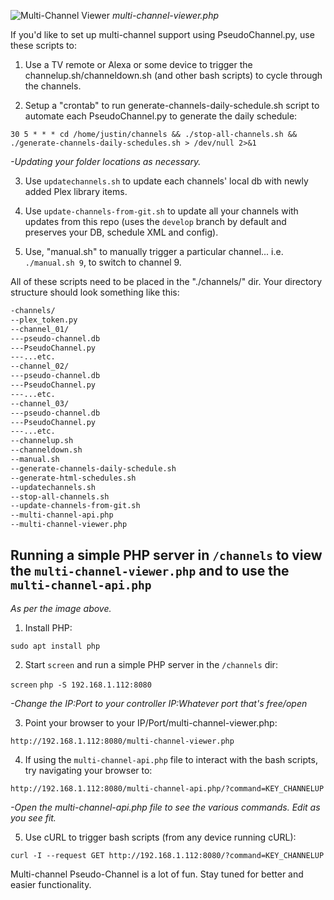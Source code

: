 ![Multi-Channel Viewer](https://i.imgur.com/MRwjI8g.jpg)
*multi-channel-viewer.php*

If you'd like to set up multi-channel support using PseudoChannel.py, use these scripts to: 

1) Use a TV remote or Alexa or some device to trigger the channelup.sh/channeldown.sh (and other bash scripts) to cycle through the channels. 

2) Setup a "crontab" to run generate-channels-daily-schedule.sh script to automate each PseudoChannel.py to generate the daily
schedule:

`30 5 * * * cd /home/justin/channels && ./stop-all-channels.sh && ./generate-channels-daily-schedules.sh > /dev/null 2>&1`

*-Updating your folder locations as necessary.*

3) Use `updatechannels.sh` to update each channels' local db with newly added Plex library items. 

4) Use `update-channels-from-git.sh` to update all your channels with updates from this repo (uses the `develop` branch by default and preserves your DB, schedule XML and config).

5) Use, "manual.sh" to manually trigger a particular channel... i.e. `./manual.sh 9`, to switch to channel 9.

All of these scripts need to be placed in the "./channels/" dir. Your directory structure should look something like this:

```bash
-channels/
--plex_token.py
--channel_01/
---pseudo-channel.db
---PseudoChannel.py
---...etc.
--channel_02/
---pseudo-channel.db
---PseudoChannel.py
---...etc.
--channel_03/
---pseudo-channel.db
---PseudoChannel.py
---...etc.
--channelup.sh
--channeldown.sh
--manual.sh
--generate-channels-daily-schedule.sh
--generate-html-schedules.sh
--updatechannels.sh
--stop-all-channels.sh
--update-channels-from-git.sh
--multi-channel-api.php
--multi-channel-viewer.php
```

## Running a simple PHP server in `/channels` to view the `multi-channel-viewer.php` and to use the `multi-channel-api.php`
*As per the image above.*

1) Install PHP:

`sudo apt install php`

2) Start `screen` and run a simple PHP server in the `/channels` dir:

`screen`
`php -S 192.168.1.112:8080`

*-Change the IP:Port to your controller IP:Whatever port that's free/open*

3) Point your browser to your IP/Port/multi-channel-viewer.php:

`http://192.168.1.112:8080/multi-channel-viewer.php`

4) If using the `multi-channel-api.php` file to interact with the bash scripts, try navigating your browser to:

`http://192.168.1.112:8080/multi-channel-api.php/?command=KEY_CHANNELUP`

*-Open the multi-channel-api.php file to see the various commands. Edit as you see fit.*

5) Use cURL to trigger bash scripts (from any device running cURL):

`curl -I --request GET http://192.168.1.112:8080/?command=KEY_CHANNELUP`

Multi-channel Pseudo-Channel is a lot of fun. Stay tuned for better and easier functionality. 
